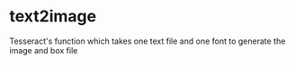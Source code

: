 # text2image
Tesseract's function which takes one text file and one font to generate the image and box file
